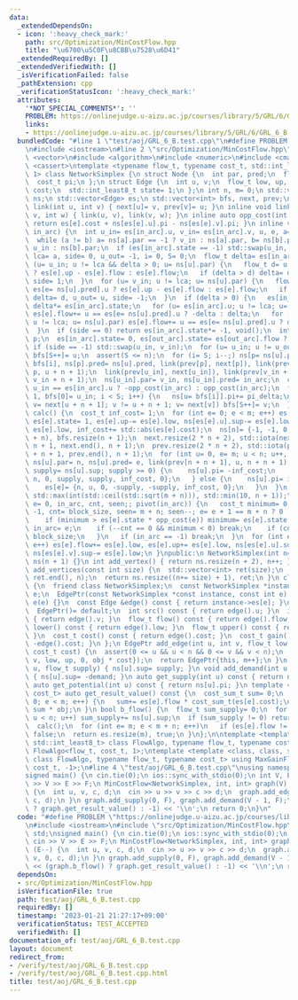 ```yaml
---
data:
  _extendedDependsOn:
  - icon: ':heavy_check_mark:'
    path: src/Optimization/MinCostFlow.hpp
    title: "\u6700\u5C0F\u8CBB\u7528\u6D41"
  _extendedRequiredBy: []
  _extendedVerifiedWith: []
  _isVerificationFailed: false
  _pathExtension: cpp
  _verificationStatusIcon: ':heavy_check_mark:'
  attributes:
    '*NOT_SPECIAL_COMMENTS*': ''
    PROBLEM: https://onlinejudge.u-aizu.ac.jp/courses/library/5/GRL/6/GRL_6_B
    links:
    - https://onlinejudge.u-aizu.ac.jp/courses/library/5/GRL/6/GRL_6_B
  bundledCode: "#line 1 \"test/aoj/GRL_6_B.test.cpp\"\n#define PROBLEM \"https://onlinejudge.u-aizu.ac.jp/courses/library/5/GRL/6/GRL_6_B\"\
    \n#include <iostream>\n#line 2 \"src/Optimization/MinCostFlow.hpp\"\n#include\
    \ <vector>\n#include <algorithm>\n#include <numeric>\n#include <cmath>\n#include\
    \ <cassert>\ntemplate <typename flow_t, typename cost_t, std::int_least8_t obj=\
    \ 1> class NetworkSimplex {\n struct Node {\n  int par, pred;\n  flow_t sup;\n\
    \  cost_t pi;\n };\n struct Edge {\n  int u, v;\n  flow_t low, up, flow;\n  cost_t\
    \ cost;\n  std::int_least8_t state= 1;\n };\n int n, m= 0;\n std::vector<Node>\
    \ ns;\n std::vector<Edge> es;\n std::vector<int> bfs, next, prev;\n inline void\
    \ link(int u, int v) { next[u]= v, prev[v]= u; }\n inline void link(int u, int\
    \ v, int w) { link(u, v), link(v, w); }\n inline auto opp_cost(int e) const {\
    \ return es[e].cost + ns[es[e].u].pi - ns[es[e].v].pi; }\n inline void pivot(int\
    \ in_arc) {\n  int u_in= es[in_arc].u, v_in= es[in_arc].v, u, e, a= u_in, b= v_in;\n\
    \  while (a != b) a= ns[a].par == -1 ? v_in : ns[a].par, b= ns[b].par == -1 ?\
    \ u_in : ns[b].par;\n  if (es[in_arc].state == -1) std::swap(u_in, v_in);\n  int\
    \ lca= a, side= 0, u_out= -1, i= 0, S= 0;\n  flow_t delta= es[in_arc].up;\n  for\
    \ (u= u_in; u != lca && delta > 0; u= ns[u].par) {\n   flow_t d= u == es[e= ns[u].pred].v\
    \ ? es[e].up - es[e].flow : es[e].flow;\n   if (delta > d) delta= d, u_out= u,\
    \ side= 1;\n  }\n  for (u= v_in; u != lca; u= ns[u].par) {\n   flow_t d= u ==\
    \ es[e= ns[u].pred].u ? es[e].up - es[e].flow : es[e].flow;\n   if (delta >= d)\
    \ delta= d, u_out= u, side= -1;\n  }\n  if (delta > 0) {\n   es[in_arc].flow+=\
    \ delta*= es[in_arc].state;\n   for (u= es[in_arc].u; u != lca; u= ns[u].par)\
    \ es[e].flow+= u == es[e= ns[u].pred].u ? -delta : delta;\n   for (u= es[in_arc].v;\
    \ u != lca; u= ns[u].par) es[e].flow+= u == es[e= ns[u].pred].u ? delta : -delta;\n\
    \  }\n  if (side == 0) return es[in_arc].state*= -1, void();\n  int out_arc= ns[u_out].pred,\
    \ p;\n  es[in_arc].state= 0, es[out_arc].state= es[out_arc].flow ? -1 : 1;\n \
    \ if (side == -1) std::swap(u_in, v_in);\n  for (u= u_in; u != u_out; u= ns[u].par)\
    \ bfs[S++]= u;\n  assert(S <= n);\n  for (i= S; i--;) ns[p= ns[u].par].par= u=\
    \ bfs[i], ns[p].pred= ns[u].pred, link(prev[p], next[p]), link(prev[u + n + 1],\
    \ p, u + n + 1);\n  link(prev[u_in], next[u_in]), link(prev[v_in + n + 1], u_in,\
    \ v_in + n + 1);\n  ns[u_in].par= v_in, ns[u_in].pred= in_arc;\n  cost_t pi_delta=\
    \ u_in == es[in_arc].u ? -opp_cost(in_arc) : opp_cost(in_arc);\n  for (i= 0, S=\
    \ 1, bfs[0]= u_in; i < S; i++) {\n   ns[u= bfs[i]].pi+= pi_delta;\n   for (int\
    \ v= next[u + n + 1]; v != u + n + 1; v= next[v]) bfs[S++]= v;\n  }\n }\n void\
    \ calc() {\n  cost_t inf_cost= 1;\n  for (int e= 0; e < m; e++) es[e].flow= 0,\
    \ es[e].state= 1, es[e].up-= es[e].low, ns[es[e].u].sup-= es[e].low, ns[es[e].v].sup+=\
    \ es[e].low, inf_cost+= std::abs(es[e].cost);\n  ns[n]= {-1, -1, 0, 0}, es.resize(m\
    \ + n), bfs.resize(n + 1);\n  next.resize(2 * n + 2), std::iota(next.begin() +\
    \ n + 1, next.end(), n + 1);\n  prev.resize(2 * n + 2), std::iota(prev.begin()\
    \ + n + 1, prev.end(), n + 1);\n  for (int u= 0, e= m; u < n; u++, e++) {\n  \
    \ ns[u].par= n, ns[u].pred= e, link(prev[n + n + 1], u, n + n + 1);\n   if (auto\
    \ supply= ns[u].sup; supply >= 0) {\n    ns[u].pi= -inf_cost;\n    es[e]= {u,\
    \ n, 0, supply, supply, inf_cost, 0};\n   } else {\n    ns[u].pi= inf_cost;\n\
    \    es[e]= {n, u, 0, -supply, -supply, inf_cost, 0};\n   }\n  }\n  int block_size=\
    \ std::max(int(std::ceil(std::sqrt(m + n))), std::min(10, n + 1));\n  for (int\
    \ e= 0, in_arc, cnt, seen;; pivot(in_arc)) {\n   cost_t minimum= 0;\n   for (in_arc=\
    \ -1, cnt= block_size, seen= m + n; seen--; e= e + 1 == m + n ? 0 : e + 1) {\n\
    \    if (minimum > es[e].state * opp_cost(e)) minimum= es[e].state * opp_cost(e),\
    \ in_arc= e;\n    if (--cnt == 0 && minimum < 0) break;\n    if (cnt == 0) cnt=\
    \ block_size;\n   }\n   if (in_arc == -1) break;\n  }\n  for (int e= 0; e < m;\
    \ e++) es[e].flow+= es[e].low, es[e].up+= es[e].low, ns[es[e].u].sup+= es[e].low,\
    \ ns[es[e].v].sup-= es[e].low;\n }\npublic:\n NetworkSimplex(int n= 0): n(n),\
    \ ns(n + 1) {}\n int add_vertex() { return ns.resize(n + 2), n++; }\n std::vector<int>\
    \ add_vertices(const int size) {\n  std::vector<int> ret(size);\n  std::iota(ret.begin(),\
    \ ret.end(), n);\n  return ns.resize((n+= size) + 1), ret;\n }\n class EdgePtr\
    \ {\n  friend class NetworkSimplex;\n  const NetworkSimplex *instance;\n  int\
    \ e;\n  EdgePtr(const NetworkSimplex *const instance, const int e): instance(instance),\
    \ e(e) {}\n  const Edge &edge() const { return instance->es[e]; }\n public:\n\
    \  EdgePtr()= default;\n  int src() const { return edge().u; }\n  int dst() const\
    \ { return edge().v; }\n  flow_t flow() const { return edge().flow; }\n  flow_t\
    \ lower() const { return edge().low; }\n  flow_t upper() const { return edge().up;\
    \ }\n  cost_t cost() const { return edge().cost; }\n  cost_t gain() const { return\
    \ -edge().cost; }\n };\n EdgePtr add_edge(int u, int v, flow_t low, flow_t up,\
    \ cost_t cost) {\n  assert(0 <= u && u < n && 0 <= v && v < n);\n  es.push_back({u,\
    \ v, low, up, 0, obj * cost});\n  return EdgePtr{this, m++};\n }\n void add_supply(int\
    \ u, flow_t supply) { ns[u].sup= supply; }\n void add_demand(int u, flow_t demand)\
    \ { ns[u].sup= -demand; }\n auto get_supply(int u) const { return ns[u].sup; }\n\
    \ auto get_potential(int u) const { return ns[u].pi; }\n template <typename cost_sum_t=\
    \ cost_t> auto get_result_value() const {\n  cost_sum_t sum= 0;\n  for (int e=\
    \ 0; e < m; e++) {\n   sum+= es[e].flow * cost_sum_t(es[e].cost);\n  }\n  return\
    \ sum * obj;\n }\n bool b_flow() {\n  flow_t sum_supply= 0;\n  for (int u= 0;\
    \ u < n; u++) sum_supply+= ns[u].sup;\n  if (sum_supply != 0) return false;\n\
    \  calc();\n  for (int e= m; e < m + n; e++)\n   if (es[e].flow != 0) return es.resize(m),\
    \ false;\n  return es.resize(m), true;\n }\n};\n\ntemplate <template <class, class,\
    \ std::int_least8_t> class FlowAlgo, typename flow_t, typename cost_t> using MinCostFlow=\
    \ FlowAlgo<flow_t, cost_t, 1>;\ntemplate <template <class, class, std::int_least8_t>\
    \ class FlowAlgo, typename flow_t, typename cost_t> using MaxGainFlow= FlowAlgo<flow_t,\
    \ cost_t, -1>;\n#line 4 \"test/aoj/GRL_6_B.test.cpp\"\nusing namespace std;\n\
    signed main() {\n cin.tie(0);\n ios::sync_with_stdio(0);\n int V, E, F;\n cin\
    \ >> V >> E >> F;\n MinCostFlow<NetworkSimplex, int, int> graph(V);\n while (E--)\
    \ {\n  int u, v, c, d;\n  cin >> u >> v >> c >> d;\n  graph.add_edge(u, v, 0,\
    \ c, d);\n }\n graph.add_supply(0, F), graph.add_demand(V - 1, F);\n cout << (graph.b_flow()\
    \ ? graph.get_result_value() : -1) << '\\n';\n return 0;\n}\n"
  code: "#define PROBLEM \"https://onlinejudge.u-aizu.ac.jp/courses/library/5/GRL/6/GRL_6_B\"\
    \n#include <iostream>\n#include \"src/Optimization/MinCostFlow.hpp\"\nusing namespace\
    \ std;\nsigned main() {\n cin.tie(0);\n ios::sync_with_stdio(0);\n int V, E, F;\n\
    \ cin >> V >> E >> F;\n MinCostFlow<NetworkSimplex, int, int> graph(V);\n while\
    \ (E--) {\n  int u, v, c, d;\n  cin >> u >> v >> c >> d;\n  graph.add_edge(u,\
    \ v, 0, c, d);\n }\n graph.add_supply(0, F), graph.add_demand(V - 1, F);\n cout\
    \ << (graph.b_flow() ? graph.get_result_value() : -1) << '\\n';\n return 0;\n}"
  dependsOn:
  - src/Optimization/MinCostFlow.hpp
  isVerificationFile: true
  path: test/aoj/GRL_6_B.test.cpp
  requiredBy: []
  timestamp: '2023-01-21 21:27:17+09:00'
  verificationStatus: TEST_ACCEPTED
  verifiedWith: []
documentation_of: test/aoj/GRL_6_B.test.cpp
layout: document
redirect_from:
- /verify/test/aoj/GRL_6_B.test.cpp
- /verify/test/aoj/GRL_6_B.test.cpp.html
title: test/aoj/GRL_6_B.test.cpp
---
```

